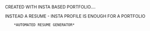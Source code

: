 CREATED WITH INSTA BASED PORTFOLIO....

   INSTEAD A RESUME - INSTA PROFILE IS ENOUGH FOR A PORTFOLIO
        
        *AUTOMATED RESUME GENERATOR*
        
